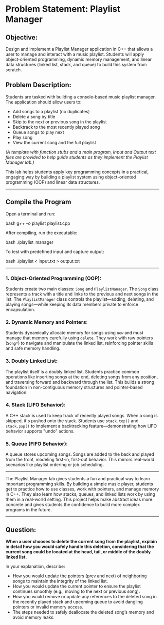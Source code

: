 # Problem Statement: Playlist Manager

## Objective:
Design and implement a Playlist Manager application in C++ that allows a user to manage and interact with a music playlist. Students will apply object-oriented programming, dynamic memory management, and linear data structures (linked list, stack, and queue) to build this system from scratch.

## Problem Description:
Students are tasked with building a console-based music playlist manager. The application should allow users to:
- Add songs to a playlist (no duplicates)  
- Delete a song by title  
- Skip to the next or previous song in the playlist  
- Backtrack to the most recently played song  
- Queue songs to play next  
- Play song  
- View the current song and the full playlist  

*(A template with function stubs and a main program, Input and Output text files are provided to help guide students as they implement the Playlist Manager lab.)*

This lab helps students apply key programming concepts in a practical, engaging way by building a playlist system using object-oriented programming (OOP) and linear data structures.

---

## Compile the Program

Open a terminal and run:

bash
g++ -o playlist playlist.cpp

After compiling, run the executable:

bash
./playlist_manager

To test with predefined input and capture output:

bash
./playlist < input.txt > output.txt

---

### 1. Object-Oriented Programming (OOP):
Students create two main classes: `Song` and `PlaylistManager`. The `Song` class represents a track with a title and links to the previous and next songs in the list. The `PlaylistManager` class controls the playlist—adding, deleting, and playing songs—while keeping its data members private to enforce encapsulation.

### 2. Dynamic Memory and Pointers:
Students dynamically allocate memory for songs using `new` and must manage that memory carefully using `delete`. They work with raw pointers (`Song*`) to navigate and manipulate the linked list, reinforcing pointer skills and safe memory handling.

### 3. Doubly Linked List:
The playlist itself is a doubly linked list. Students practice common operations like inserting songs at the end, deleting songs from any position, and traversing forward and backward through the list. This builds a strong foundation in non-contiguous memory structures and pointer-based navigation.

### 4. Stack (LIFO Behavior):
A C++ stack is used to keep track of recently played songs. When a song is skipped, it's pushed onto the stack. Students use `stack.top()` and `stack.pop()` to implement a backtracking feature—demonstrating how LIFO behavior supports "undo" actions.

### 5. Queue (FIFO Behavior):
A queue stores upcoming songs. Songs are added to the back and played from the front, modeling first-in, first-out behavior. This mirrors real-world scenarios like playlist ordering or job scheduling.

---

The Playlist Manager lab gives students a fun and practical way to learn important programming skills. By building a simple music player, students get to practice how to use classes, work with pointers, and manage memory in C++. They also learn how stacks, queues, and linked lists work by using them in a real-world setting. This project helps make abstract ideas more concrete and gives students the confidence to build more complex programs in the future.

---

## Question:
**When a user chooses to delete the current song from the playlist, explain in detail how you would safely handle this deletion, considering that the current song could be located at the head, tail, or middle of the doubly linked list.**

In your explanation, describe:
- How you would update the pointers (prev and next) of neighboring songs to maintain the integrity of the linked list.  
- How you would update the current pointer to ensure the playlist continues smoothly (e.g., moving to the next or previous song).  
- How you would remove or update any references to the deleted song in the recently played stack and upcoming queue to avoid dangling pointers or invalid memory access.  
- The steps needed to safely deallocate the deleted song’s memory and avoid memory leaks.
